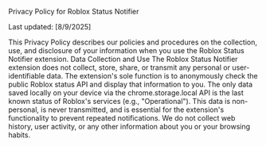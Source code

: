 Privacy Policy for Roblox Status Notifier

Last updated: [8/9/2025]

This Privacy Policy describes our policies and procedures on the collection, use, and disclosure of your information when you use the Roblox Status Notifier extension.
Data Collection and Use
The Roblox Status Notifier extension does not collect, store, share, or transmit any personal or user-identifiable data.
The extension's sole function is to anonymously check the public Roblox status API and display that information to you. The only data saved locally on your device via the chrome.storage.local API is the last known status of Roblox's services (e.g., "Operational"). This data is non-personal, is never transmitted, and is essential for the extension's functionality to prevent repeated notifications.
We do not collect web history, user activity, or any other information about you or your browsing habits.
